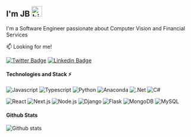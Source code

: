 
<!--
**ElohimCode/ElohimCode** is a ✨ _special_ ✨ repository because its `README.md` (this file) appears on your GitHub profile.

Here are some ideas to get you started:

- 🔭 I’m currently working on ...
- 🌱 I’m currently learning ...
- 👯 I’m looking to collaborate on ...
- 🤔 I’m looking for help with ...
- 💬 Ask me about ...
- 📫 How to reach me: ...
- 😄 Pronouns: ...
- ⚡ Fun fact: ...
-->



## I'm JB  <img src="https://raw.githubusercontent.com/MartinHeinz/MartinHeinz/master/wave.gif" width="28" alt="hi">

I'm a Software Engineer passionate about Computer Vision and Financial Services

:mailbox: Looking for me!

[![Twitter Badge](https://img.shields.io/badge/Twitter-1DA1F2?style=for-the-badge&logo=twitter&logoColor=white)](https://twitter.com/johnvito21) [![Linkedin Badge](https://img.shields.io/badge/LinkedIn-0077B5?style=for-the-badge&logo=linkedin&logoColor=white)](https://linkedin.com/in/johnbull-vitowanu-145a5166/)
#### Technologies and Stack ⚡️

![Javascript](https://img.shields.io/badge/JavaScript-F7DF1E?style=for-the-badge&logo=javascript&logoColor=black) ![Typescript](	https://img.shields.io/badge/TypeScript-007ACC?style=for-the-badge&logo=typescript&logoColor=white) ![Python](https://img.shields.io/badge/Python-3776AB?style=for-the-badge&logo=python&logoColor=white) ![Anaconda](https://img.shields.io/badge/Anaconda-%2344A833.svg?style=for-the-badge&logo=anaconda&logoColor=white) ![.Net](https://img.shields.io/badge/.NET-5C2D91?style=for-the-badge&logo=.net&logoColor=white) ![C#](https://img.shields.io/badge/c%23-%23239120.svg?style=for-the-badge&logo=c-sharp&logoColor=white)

![React](https://img.shields.io/static/v1?style=for-the-badge&message=React&color=222222&logo=React&logoColor=61DAFB&label=) ![Next.js](https://img.shields.io/static/v1?style=for-the-badge&message=Next.js&color=000000&logo=Next.js&logoColor=FFFFFF&label=) ![Node.js](https://img.shields.io/static/v1?style=for-the-badge&message=Node.js&color=339933&logo=Node.js&logoColor=FFFFFF&label=) ![Django](https://img.shields.io/badge/Django-092E20?style=for-the-badge&logo=django&logoColor=white) ![Flask](https://img.shields.io/badge/Flask-000000?style=for-the-badge&logo=flask&logoColor=white)
 ![MongoDB](https://img.shields.io/static/v1?style=for-the-badge&message=MongoDB&color=47A248&logo=MongoDB&logoColor=FFFFFF&label=) ![MySQL](https://img.shields.io/badge/MySQL-00000F?style=for-the-badge&logo=mysql&logoColor=white) 


#### Github Stats 

![Github stats](https://github-readme-stats.vercel.app/api?username=elohimcode&count_private=true&theme=dark)
 
</details>
